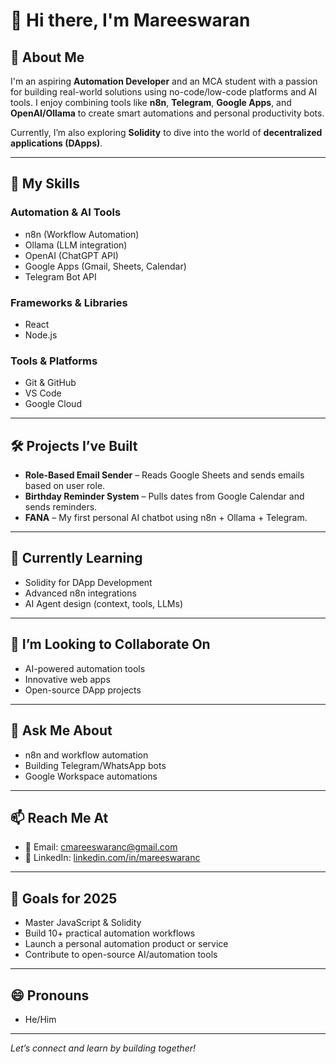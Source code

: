 # 👋 Hi there, I'm Mareeswaran

## 🚀 About Me
I'm an aspiring **Automation Developer** and an MCA student with a passion for building real-world solutions using no-code/low-code platforms and AI tools. I enjoy combining tools like **n8n**, **Telegram**, **Google Apps**, and **OpenAI/Ollama** to create smart automations and personal productivity bots.

Currently, I’m also exploring **Solidity** to dive into the world of **decentralized applications (DApps)**.

---

## 🧠 My Skills

### Automation & AI Tools
- n8n (Workflow Automation)
- Ollama (LLM integration)
- OpenAI (ChatGPT API)
- Google Apps (Gmail, Sheets, Calendar)
- Telegram Bot API

### Frameworks & Libraries
- React
- Node.js

### Tools & Platforms
- Git & GitHub
- VS Code
- Google Cloud

---

## 🛠️ Projects I’ve Built
- **Role-Based Email Sender** – Reads Google Sheets and sends emails based on user role.
- **Birthday Reminder System** – Pulls dates from Google Calendar and sends reminders.
- **FANA** – My first personal AI chatbot using n8n + Ollama + Telegram.

---

## 🌱 Currently Learning
- Solidity for DApp Development
- Advanced n8n integrations
- AI Agent design (context, tools, LLMs)

---

## 🤝 I’m Looking to Collaborate On
- AI-powered automation tools
- Innovative web apps
- Open-source DApp projects

---

## 💬 Ask Me About
- n8n and workflow automation
- Building Telegram/WhatsApp bots
- Google Workspace automations

---

## 📫 Reach Me At
- 📧 Email: cmareeswaranc@gmail.com  
- 🔗 LinkedIn: [linkedin.com/in/mareeswaranc](https://www.linkedin.com/in/mareeswaranc)

---

## 🎯 Goals for 2025
- Master JavaScript & Solidity  
- Build 10+ practical automation workflows  
- Launch a personal automation product or service  
- Contribute to open-source AI/automation tools

---

## 😄 Pronouns
- He/Him

---

*Let’s connect and learn by building together!*
